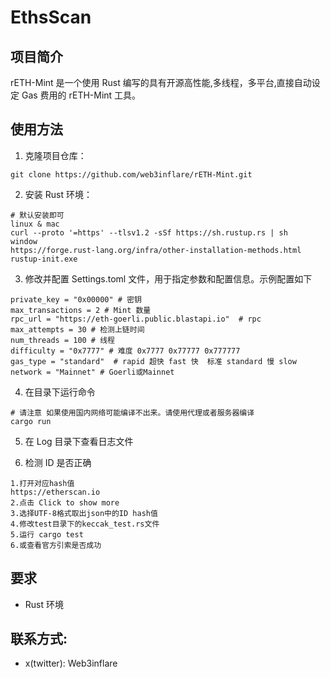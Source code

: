 # EthsScan

## 项目简介

rETH-Mint 是一个使用 Rust 编写的具有开源高性能,多线程，多平台,直接自动设定 Gas 费用的 rETH-Mint 工具。

## 使用方法

1. 克隆项目仓库：

```
git clone https://github.com/web3inflare/rETH-Mint.git
```

2. 安装 Rust 环境：

```
# 默认安装即可
linux & mac
curl --proto '=https' --tlsv1.2 -sSf https://sh.rustup.rs | sh
window
https://forge.rust-lang.org/infra/other-installation-methods.html
rustup-init.exe

```

3. 修改并配置 Settings.toml 文件，用于指定参数和配置信息。示例配置如下

```
private_key = "0x00000" # 密钥
max_transactions = 2 # Mint 数量
rpc_url = "https://eth-goerli.public.blastapi.io"  # rpc
max_attempts = 30 # 检测上链时间
num_threads = 100 # 线程
difficulty = "0x7777" # 难度 0x7777 0x77777 0x777777
gas_type = "standard"  # rapid 超快 fast 快  标准 standard 慢 slow
network = "Mainnet" # Goerli或Mainnet

```

4. 在目录下运行命令

```
# 请注意 如果使用国内网络可能编译不出来。请使用代理或者服务器编译
cargo run
```

5. 在 Log 目录下查看日志文件

6. 检测 ID 是否正确

```
1.打开对应hash值
https://etherscan.io
2.点击 Click to show more
3.选择UTF-8格式取出json中的ID hash值
4.修改test目录下的keccak_test.rs文件
5.运行 cargo test
6.或查看官方引索是否成功
```

## 要求

- Rust 环境

## 联系方式:

- x(twitter): Web3inflare
